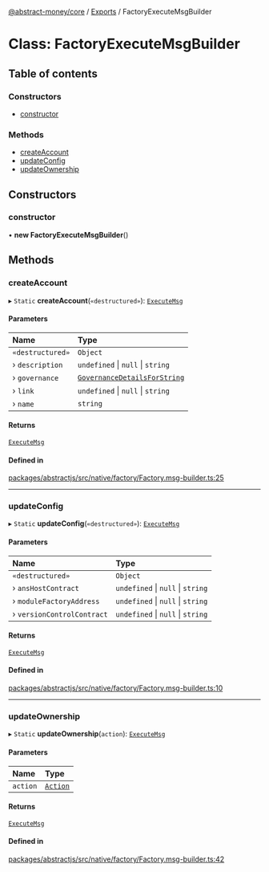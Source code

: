 [@abstract-money/core](../README.md) / [Exports](../modules.md) / FactoryExecuteMsgBuilder

# Class: FactoryExecuteMsgBuilder

## Table of contents

### Constructors

- [constructor](FactoryExecuteMsgBuilder.md#constructor)

### Methods

- [createAccount](FactoryExecuteMsgBuilder.md#createaccount)
- [updateConfig](FactoryExecuteMsgBuilder.md#updateconfig)
- [updateOwnership](FactoryExecuteMsgBuilder.md#updateownership)

## Constructors

### constructor

• **new FactoryExecuteMsgBuilder**()

## Methods

### createAccount

▸ `Static` **createAccount**(`«destructured»`): [`ExecuteMsg`](../modules/FactoryTypes.md#executemsg)

#### Parameters

| Name | Type |
| :------ | :------ |
| `«destructured»` | `Object` |
| › `description` | `undefined` \| ``null`` \| `string` |
| › `governance` | [`GovernanceDetailsForString`](../modules/FactoryTypes.md#governancedetailsforstring) |
| › `link` | `undefined` \| ``null`` \| `string` |
| › `name` | `string` |

#### Returns

[`ExecuteMsg`](../modules/FactoryTypes.md#executemsg)

#### Defined in

[packages/abstractjs/src/native/factory/Factory.msg-builder.ts:25](https://github.com/AbstractSDK/frontend/blob/07410073/packages/abstractjs/src/native/factory/Factory.msg-builder.ts#L25)

___

### updateConfig

▸ `Static` **updateConfig**(`«destructured»`): [`ExecuteMsg`](../modules/FactoryTypes.md#executemsg)

#### Parameters

| Name | Type |
| :------ | :------ |
| `«destructured»` | `Object` |
| › `ansHostContract` | `undefined` \| ``null`` \| `string` |
| › `moduleFactoryAddress` | `undefined` \| ``null`` \| `string` |
| › `versionControlContract` | `undefined` \| ``null`` \| `string` |

#### Returns

[`ExecuteMsg`](../modules/FactoryTypes.md#executemsg)

#### Defined in

[packages/abstractjs/src/native/factory/Factory.msg-builder.ts:10](https://github.com/AbstractSDK/frontend/blob/07410073/packages/abstractjs/src/native/factory/Factory.msg-builder.ts#L10)

___

### updateOwnership

▸ `Static` **updateOwnership**(`action`): [`ExecuteMsg`](../modules/FactoryTypes.md#executemsg)

#### Parameters

| Name | Type |
| :------ | :------ |
| `action` | [`Action`](../modules/FactoryTypes.md#action) |

#### Returns

[`ExecuteMsg`](../modules/FactoryTypes.md#executemsg)

#### Defined in

[packages/abstractjs/src/native/factory/Factory.msg-builder.ts:42](https://github.com/AbstractSDK/frontend/blob/07410073/packages/abstractjs/src/native/factory/Factory.msg-builder.ts#L42)
